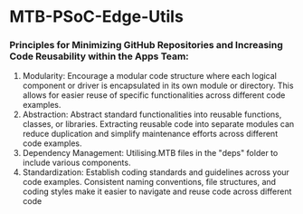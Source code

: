# MTB-PSoC-Edge-Utils

### Principles for Minimizing GitHub Repositories and Increasing Code Reusability within the Apps Team:
1. Modularity: Encourage a modular code structure where each logical component or driver is encapsulated in its own module or directory. This allows for easier reuse of specific functionalities across different code examples.
2. Abstraction: Abstract standard functionalities into reusable functions, classes, or libraries. Extracting reusable code into separate modules can reduce duplication and simplify maintenance efforts across different code examples.
3. Dependency Management: Utilising.MTB files in the "deps" folder to include various components.
4. Standardization: Establish coding standards and guidelines across your code examples. Consistent naming conventions, file structures, and coding styles make it easier to navigate and reuse code across different code
